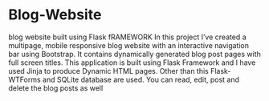 # Blog-Website
blog website built using Flask fRAMEWORK
In this project I’ve created a multipage, mobile responsive blog website with an interactive navigation bar using Bootstrap. 
It contains dynamically generated blog post pages with full screen titles.
This application is built using Flask Framework and I have used Jinja to produce Dynamic HTML pages. 
Other than this Flask-WTForms and SQLite database are used.
You can read, edit, post and delete the blog posts as well
